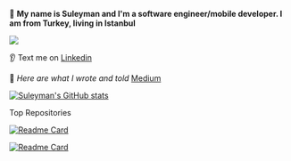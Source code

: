 :raising_hand: **My name is Suleyman and I'm a software engineer/mobile developer. I am from Turkey, living in Istanbul** 

![](https://img.shields.io/badge/Code-Kotlin-informational?style=flat&logo=<LOGO_NAME>&logoColor=black&color=yellow)

:ear: Text me on [Linkedin](https://www.linkedin.com/in/basaransuleyman/) 

:gem: *Here are what I wrote and told* [Medium](https://basaransuleyman.medium.com/)

[![Suleyman's GitHub stats](https://github-readme-stats.vercel.app/api?username=basaransuleyman&theme=shadow_red&show_icons=true)](https://github.com/basaransuleyman/github-readme-stats)

Top Repositories

[![Readme Card](https://github-readme-stats.vercel.app/api/pin/?username=basaransuleyman&repo=Multi-Module-Clean-Architecture-Android-Kotlin&theme=holi)](https://github.com/basaransuleyman/Multi-Module-Clean-Architecture-Android-Kotlin)

[![Readme Card](https://github-readme-stats.vercel.app/api/pin/?username=basaransuleyman&repo=Compose-FeatureBase-Multi-Module-Clean-Hexagonal-Architecture-Android-Kotlin&theme=holi)](https://github.com/basaransuleyman/Compose-FeatureBase-Multi-Module-Clean-Hexagonal-Architecture-Android-Kotlin)
